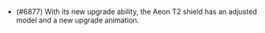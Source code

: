 - (#6877) With its new upgrade ability, the Aeon T2 shield has an adjusted model and a new upgrade animation.

